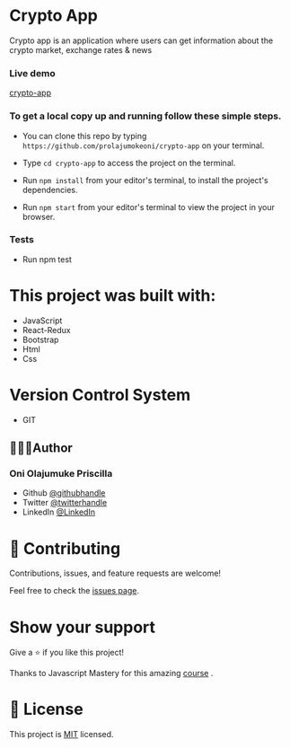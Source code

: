 # Crypto App
Crypto app is an application where users can get information about the crypto market, exchange rates  & news



### Live demo
 [crypto-app](https://6274fd2b09ac785e9138b4aa--prcryptoapp.netlify.app/)

 
### To get a local copy up and running follow these simple steps.

- You can clone this repo by typing `https://github.com/prolajumokeoni/crypto-app` on your terminal.

- Type `cd crypto-app` to access the project on the terminal.
  
- Run `npm install` from your editor's terminal, to install the project's dependencies.

- Run `npm start` from your editor's terminal to view the project in your browser.

### Tests
- Run npm test
# This project was built with:

- JavaScript
- React-Redux
- Bootstrap
- Html
- Css
# Version Control System

- GIT


## 👩🏿‍🏫Author
### **Oni Olajumuke Priscilla**

- Github [@githubhandle](https://github.com/prolajumokeoni)
- Twitter [@twitterhandle](https://twitter.com/prolajumokeoni)
- LinkedIn [@LinkedIn](https://www.linkedin.com/in/olajumoke-priscilla-oni-44a48b162/)
# 🤝 Contributing

Contributions, issues, and feature requests are welcome!

Feel free to check the [issues page](https://github.com/prolajumokeoni/crypto-app/issues).

# Show your support

Give a ⭐️ if you like this project!

Thanks to  Javascript  Mastery for this amazing [course](https://www.youtube.com/watch?v=9DDX3US3kss&t=1328s) .

# 📝 License

This project is [MIT](https://github.com/prolajumokeoni/crypto-app/blob/add-license-1/LICENSE) licensed.

